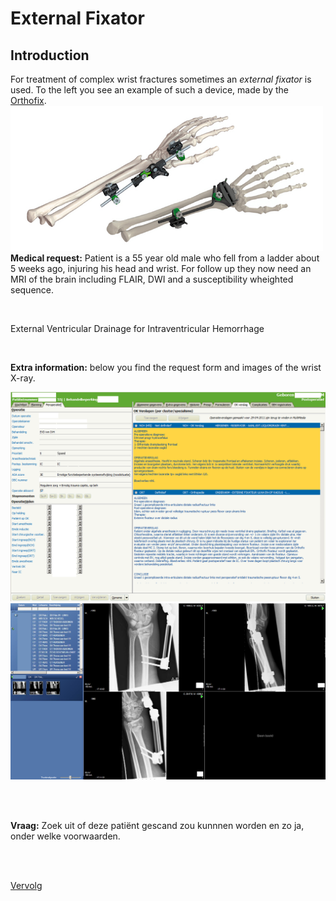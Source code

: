 # External Fixator 


## Introduction

For treatment of complex wrist fractures sometimes an *external fixator* is used. To the
left you see an example of such a device, made by the [Orthofix](http://www.orthofix.com). ![](fixateur_wrist.png)**Medical request:**
Patient is a 55 year old male who fell from a ladder about 5 weeks ago, injuring his head and wrist. 
For follow up they now need an MRI of the brain including FLAIR, DWI and a susceptibility wheighted sequence.

<br>






External Ventricular Drainage for Intraventricular Hemorrhage



<br>

**Extra information:** below you find the request form and images of the wrist X-ray.

![OK Verslag](ok_verslag.png)
![DX pols](dx_pols.png)

<br>
<br>

**Vraag:** Zoek uit of deze patiënt gescand zou kunnnen worden en zo ja, onder welke voorwaarden.

<br>
<br>

[Vervolg](case_part2.md)
